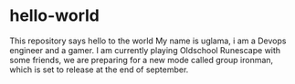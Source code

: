# hello-world
This repository says hello to the world
My name is uglama, i am a Devops engineer and a gamer. I am currently playing Oldschool Runescape with some friends, we are preparing for a new mode called group ironman, which is set to release at the end of september.
